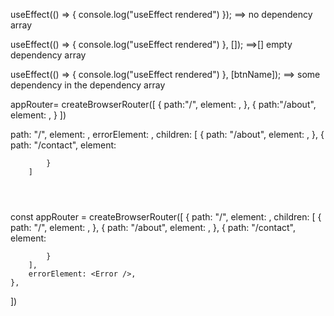 <!-- LECTURE 07 -->

<!-- note: property of useEffect() -->
<!--* when there is no dependency array [], then the call back fun will be called on every render.-->

useEffect(() => {
console.log("useEffect rendered")
}); ==> no dependency array

<!--* But if the dependency array is empty then the callback will be called just once on the initial render only   -->

useEffect(() => {
console.log("useEffect rendered")
}, []); ==>[] empty dependency array

<!--* And if there is something in the dependency array as a dependency then the callback will be called everytime the dependency changes -->

useEffect(() => {
console.log("useEffect rendered")
}, [btnName]); ==> some dependency in the dependency array

<!-- note: Never use hooks outside the body of the component it will not work and throw an error -->

<!-- note: Never use useState to make a local state variable inside the if else conditon -->

<!-- head: ROUTING IN REACT  -->
<!-- *we have to install react-router-dom into our app
*then we have to import createBrowserRouter from that,
*createBrowserRouter is used to create a configuration,
*This configuration is a list/array of objects, which tells that on which route which component will be rendered -->

appRouter= createBrowserRouter([
{
path:"/",
element: <AppLayout/>,
},
{
path:"/about",
element: <About/>,
}
])

<!--* RouterProvider is a component which is used to provide these Routes to our app. -->

<!--note: errorElement:<Error/> -->
<!--? Like the path and element inside the configuration we also have errorElement:<Error/> which shows this defined Error page when the route doesnt match -->

<!-- note: useRouteError -->
<!--* useRouteError hook is provided by react-router-dom, using this error we can get more info about the error and show on page to the user -->

<!-- note: children in routing -->
<!--* in the root route "/" mostly we have some addon path like /about , /contact so these are the children routes which can be handled as - -->

path: "/",
element: <AppLayout />,
errorElement: <Error />,
children: [
{
path: "/about",
element: <About />,
},
{
path: "/contact",
element: <Contact />

            }
        ]

<!-- note: condition based routing -->
<!--? which component should be rendered on which route can be done using "<Outlet />"  -->
<!--* like we have header and footer intact with all the pages and the content changes along with the routes so creating children routes and Outlet i can be achieved Outlet Component will automatically render the components according to the path -->
<div className="app">
            <Header />
            <Outlet />
        </div>

const appRouter = createBrowserRouter([
{
path: "/",
element: <AppLayout />,
children: [
{
path: "/",
element: <Body />,
},
{
path: "/about",
element: <About />,
},
{
path: "/contact",
element: <Contact />

            }
        ],
        errorElement: <Error />,
    },

])

<!-- note: never use anchor <a> tag for navigating to a route as this result in the reloading of the whole page which is not a good thing . -->
<!--* instead of this use <Link /> from react-router-dom -->

<!--? React web applications are called single page applications as there is a thing called client side routing. -->

<!-- dynamic routing  -->
<!--* :/param => data after the ":" colon is dynamic like here param is dynamic for says -->
<!--note: to access the dynamic route in the url we use a hook called useParam from react-router-dom -->
